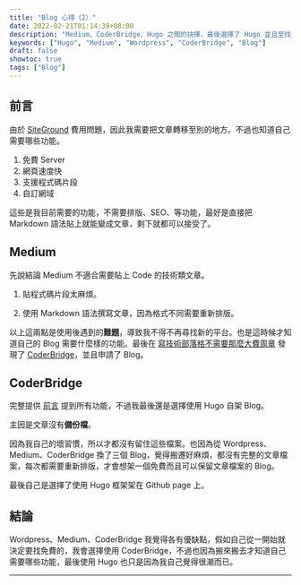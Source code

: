 ```yaml
---
title: "Blog 心得（2）"
date: 2022-02-21T01:14:39+08:00
description: "Medium、CoderBridge、Hugo 之間的抉擇，最後選擇了 Hugo 並且至找苦吃的自架。"
keywords: ["Hugo", "Medium", "Wordpress", "CoderBridge", "Blog"]
draft: false
showtoc: true
tags: ["Blog"]
---
```


## 前言

由於 [SiteGround][siteground] 費用問題，因此我需要把文章轉移至別的地方。不過也知道自己需要哪些功能。

1. 免費 Server
2. 網頁速度快
3. 支援程式碼片段
4. 自訂網域

這些是我目前需要的功能，不需要排版、SEO、等功能，最好是直接把 Markdown 語法貼上就能變成文章，剩下就都可以接受了。

## Medium

先說結論 Medium 不適合需要貼上 Code 的技術類文章。

1. 貼程式碼片段太麻煩。

2. 使用 Markdown 語法撰寫文章，因為格式不同需要重新排版。

以上這兩點是使用後遇到的**難題**，導致我不得不再尋找新的平台。也是這時候才知道自己的 Blog 需要什麼樣的功能。最後在 [寫技術部落格不需要那麼大費周章][m_1] 發現了 [CoderBridge]，並且申請了 Blog。

## CoderBridge

完整提供 [前言](#前言) 提到所有功能，不過我最後還是選擇使用 Hugo 自架 Blog。

主因是文章沒有**備份檔**。

因為我自己的壞習慣，所以才都沒有留住這些檔案。也因為從 Wordpress、Medium、CoderBridge 換了三個 Blog，覺得搬遷好麻煩，都沒有完整的文章檔案，每次都需要重新排版，才會想架一個免費而且可以保留文章檔案的 Blog。

最後自己是選擇了使用 Hugo 框架架在 Github page 上。

## 結論

Wordpress、Medium、CoderBridge 我覺得各有優缺點，假如自己從一開始就決定要找免費的，我會選擇使用 CoderBridge，不過也因為搬來搬去才知道自己需要哪些功能，最後使用 Hugo 也只是因為我自己覺得很潮而已。

______________________________________________________________________

[siteground]:https://www.siteground.com/
[Medium]:https://medium.com/
[CoderBridge]:https://zh-tw.coderbridge.com/
[m_1]:https://hulitw.medium.com/tech-blog-coderbridge-to-the-rescue-2ba5b52d8bcd
